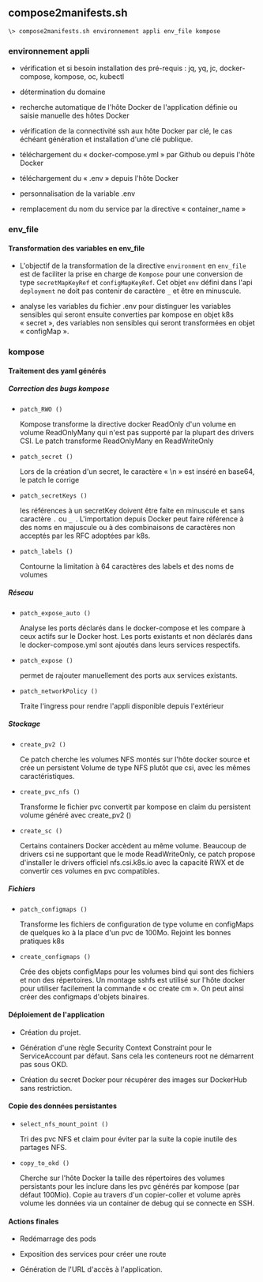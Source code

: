 ## compose2manifests.sh

`\> compose2manifests.sh environnement appli env_file kompose`

### environnement appli

-   vérification et si besoin installation des pré-requis : jq, yq, jc,
    docker-compose, kompose, oc, kubectl

-   détermination du domaine

-   recherche automatique de l'hôte Docker de l'application définie ou
    saisie manuelle des hôtes Docker

-   vérification de la connectivité ssh aux hôte Docker par clé, le cas
    échéant génération et installation d'une clé publique.

-   téléchargement du « docker-compose.yml » par Github ou depuis l'hôte
    Docker

-   téléchargement du « .env » depuis l'hôte Docker

-   personnalisation de la variable .env

-   remplacement du nom du service par la directive « container_name »

### env_file

#### Transformation des variables en env_file

-   L'objectif de la transformation de la directive `environment` en `env_file` est de faciliter la prise en charge de `Kompose` pour une conversion de type `secretMapKeyRef` et `configMapKeyRef`. Cet objet `env` défini dans l'api `deployment` ne doit pas contenir de caractère `_` et être en minuscule.

-   analyse les variables du fichier .env pour distinguer les variables
    sensibles qui seront ensuite converties par kompose en objet k8s
    « secret », des variables non sensibles qui seront transformées en
    objet « configMap ».

### kompose

#### Traitement des yaml générés

##### Correction des bugs kompose

-   `patch_RWO ()`

    Kompose transforme la directive docker ReadOnly d'un volume en
    volume ReadOnlyMany qui n'est pas supporté par la plupart des
    drivers CSI. Le patch transforme ReadOnlyMany en ReadWriteOnly

-   `patch_secret ()`

    Lors de la création d'un secret, le caractère « \\n » est inséré en
    base64, le patch le corrige

-   `patch_secretKeys ()`

    les références à un secretKey doivent être faite en minuscule et sans caractère `.` ou `_ `. L'importation depuis Docker peut
    faire référence à des noms en majuscule ou à des combinaisons de caractères non acceptés par les RFC adoptées par k8s.

-   `patch_labels ()`

    Contourne la limitation à 64 caractères des labels et des noms de volumes

##### Réseau

-   `patch_expose_auto ()`

    Analyse les ports déclarés dans le docker-compose et les compare à ceux actifs sur le Docker host. Les ports existants et non déclarés dans le docker-compose.yml sont ajoutés dans leurs services respectifs.

-   `patch_expose ()`

    permet de rajouter manuellement des ports aux services existants.

-   `patch_networkPolicy ()`

    Traite l'ingress pour rendre l'appli disponible depuis l'extérieur

##### Stockage

-   `create_pv2 ()`

    Ce patch cherche les volumes NFS montés sur l'hôte docker source et
    crée un persistent Volume de type NFS plutôt que csi, avec les mêmes
    caractéristiques.

-   `create_pvc_nfs ()`

    Transforme le fichier pvc convertit par kompose en claim du
    persistent volume généré avec create_pv2 ()

-   `create_sc ()`

    Certains containers Docker accèdent au même volume. Beaucoup de
    drivers csi ne supportant que le mode ReadWriteOnly, ce patch
    propose d'installer le drivers officiel nfs.csi.k8s.io avec la
    capacité RWX et de convertir ces volumes en pvc compatibles.

##### Fichiers

-   `patch_configmaps ()`

    Transforme les fichiers de configuration de type volume en
    configMaps de quelques ko à la place d'un pvc de 100Mo. Rejoint les bonnes pratiques k8s

-   `create_configmaps ()`

    Crée des objets configMaps pour les volumes bind qui sont des
    fichiers et non des répertoires. Un montage sshfs est utilisé sur l'hôte docker pour utiliser facilement la commande « oc create cm ». On peut ainsi créer des configmaps d'objets binaires.

#### Déploiement de l'application

-   Création du projet.

-   Génération d'une règle Security Context Constraint pour le
    ServiceAccount par défaut. Sans cela les conteneurs root ne
    démarrent pas sous OKD.

-   Création du secret Docker pour récupérer des images sur DockerHub sans restriction.

#### Copie des données persistantes

-   `select_nfs_mount_point ()`

    Tri des pvc NFS et claim pour éviter par la suite la copie inutile
    des partages NFS.

-   `copy_to_okd ()`

    Cherche sur l'hôte Docker la taille des répertoires des volumes
    persistants pour les inclure dans les pvc générés par kompose (par défaut 100Mio). Copie au travers d'un copier-coller et volume après volume les données via un container de debug qui se connecte en SSH.

#### Actions finales

-   Redémarrage des pods

-   Exposition des services pour créer une route

-   Génération de l'URL d'accès à l'application.
